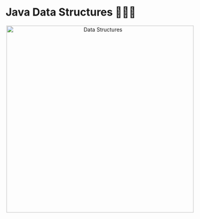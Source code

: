 # Java Data Structures 📂🧑‍💻

<p align="center">
  <img src="https://img.freepik.com/free-vector/data-center_24911-45211.jpg?t=st=1742583896~exp=1742587496~hmac=b8f540b5e7111c65d36af34f0fc198b78b8c39716a98fdd4add31cd8184b062b&w=826" alt="Data Structures" width="500">
</p>

